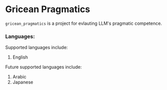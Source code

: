 # Gricean Pragmatics

`gricean_pragmatics` is a project for evlauting LLM's pragmatic competence. 

### Languages:

Supported languages include:

1. English

Future supported languages include:

1. Arabic
2. Japanese